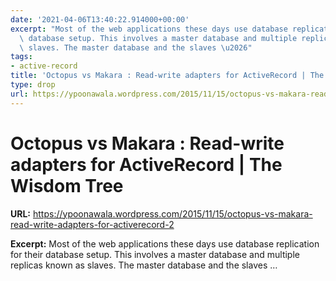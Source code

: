 ```yaml
---
date: '2021-04-06T13:40:22.914000+00:00'
excerpt: "Most of the web applications these days use database replication for their\
  \ database setup. This involves a master database and multiple replicas known as\
  \ slaves. The master database and the slaves \u2026"
tags:
- active-record
title: 'Octopus vs Makara : Read-write adapters for ActiveRecord | The Wisdom Tree'
type: drop
url: https://ypoonawala.wordpress.com/2015/11/15/octopus-vs-makara-read-write-adapters-for-activerecord-2
---
```


# Octopus vs Makara : Read-write adapters for ActiveRecord | The Wisdom Tree

**URL:** https://ypoonawala.wordpress.com/2015/11/15/octopus-vs-makara-read-write-adapters-for-activerecord-2

**Excerpt:** Most of the web applications these days use database replication for their database setup. This involves a master database and multiple replicas known as slaves. The master database and the slaves …
